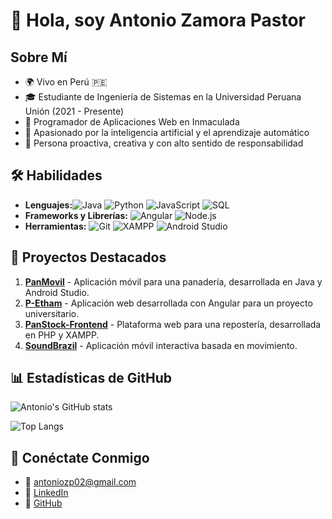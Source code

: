 # 👋 Hola, soy Antonio Zamora Pastor

## Sobre Mí

- 🌍 Vivo en Perú 🇵🇪
- 🎓 Estudiante de Ingeniería de Sistemas en la Universidad Peruana Unión (2021 - Presente)
- 💼 Programador de Aplicaciones Web en Inmaculada
- 🤖 Apasionado por la inteligencia artificial y el aprendizaje automático
- 🚀 Persona proactiva, creativa y con alto sentido de responsabilidad

## 🛠️ Habilidades

- **Lenguajes:**![Java](https://img.shields.io/badge/Java-ED8B00?style=for-the-badge&logo=java&logoColor=white) ![Python](https://img.shields.io/badge/Python-3776AB?style=for-the-badge&logo=python&logoColor=white) ![JavaScript](https://img.shields.io/badge/JavaScript-F7DF1E?style=for-the-badge&logo=javascript&logoColor=black) ![SQL](https://img.shields.io/badge/SQL-4479A1?style=for-the-badge&logo=postgresql&logoColor=white)
- **Frameworks y Librerías:** ![Angular](https://img.shields.io/badge/Angular-DD0031?style=for-the-badge&logo=angular&logoColor=white) ![Node.js](https://img.shields.io/badge/Node.js-43853D?style=for-the-badge&logo=node.js&logoColor=white)
- **Herramientas:** ![Git](https://img.shields.io/badge/Git-F05032?style=for-the-badge&logo=git&logoColor=white) ![XAMPP](https://img.shields.io/badge/XAMPP-FB7A24?style=for-the-badge&logo=xampp&logoColor=white) ![Android Studio](https://img.shields.io/badge/Android_Studio-3DDC84?style=for-the-badge&logo=android-studio&logoColor=white)

## 📂 Proyectos Destacados

1. **[PanMovil](https://github.com/antoniozamora2002/PanMovil)** - Aplicación móvil para una panadería, desarrollada en Java y Android Studio.
2. **[P-Etham](https://github.com/antoniozamora2002/P-Etham)** - Aplicación web desarrollada con Angular para un proyecto universitario.
3. **[PanStock-Frontend](https://github.com/MarcoRC12/PanStock-Frontend)** - Plataforma web para una repostería, desarrollada en PHP y XAMPP.
4. **[SoundBrazil](https://github.com/antoniozamora2002/SoundBrazil)** - Aplicación móvil interactiva basada en movimiento.

## 📊 Estadísticas de GitHub

![Antonio's GitHub stats](https://github-readme-stats.vercel.app/api?username=antoniozamora2002&show_icons=true&theme=radical)

![Top Langs](https://github-readme-stats.vercel.app/api/top-langs/?username=antoniozamora2002&layout=compact&theme=radical)

## 🔗 Conéctate Conmigo

- 📧 [antoniozp02@gmail.com](mailto:antoniozp02@gmail.com)
- 💼 [LinkedIn](https://linkedin.com/in/antonio-zamora-pastor-9a25182a8)
- 🐙 [GitHub](https://github.com/antoniozamora2002)
